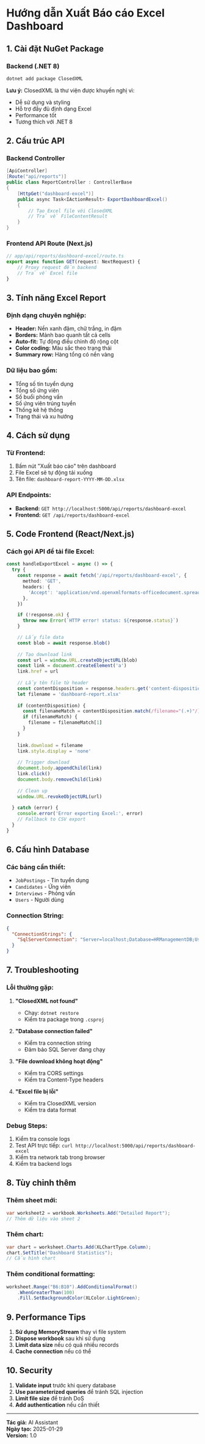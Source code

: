 # Hướng dẫn Xuất Báo cáo Excel Dashboard

## 1. Cài đặt NuGet Package

### Backend (.NET 8)
```bash
dotnet add package ClosedXML
```

**Lưu ý:** ClosedXML là thư viện được khuyến nghị vì:
- Dễ sử dụng và styling
- Hỗ trợ đầy đủ định dạng Excel
- Performance tốt
- Tương thích với .NET 8

## 2. Cấu trúc API

### Backend Controller
```csharp
[ApiController]
[Route("api/reports")]
public class ReportController : ControllerBase
{
    [HttpGet("dashboard-excel")]
    public async Task<IActionResult> ExportDashboardExcel()
    {
        // Tạo Excel file với ClosedXML
        // Trả về FileContentResult
    }
}
```

### Frontend API Route (Next.js)
```typescript
// app/api/reports/dashboard-excel/route.ts
export async function GET(request: NextRequest) {
    // Proxy request đến backend
    // Trả về Excel file
}
```

## 3. Tính năng Excel Report

### Định dạng chuyên nghiệp:
- **Header:** Nền xanh đậm, chữ trắng, in đậm
- **Borders:** Mảnh bao quanh tất cả cells
- **Auto-fit:** Tự động điều chỉnh độ rộng cột
- **Color coding:** Màu sắc theo trạng thái
- **Summary row:** Hàng tổng có nền vàng

### Dữ liệu bao gồm:
- Tổng số tin tuyển dụng
- Tổng số ứng viên
- Số buổi phỏng vấn
- Số ứng viên trúng tuyển
- Thống kê hệ thống
- Trạng thái và xu hướng

## 4. Cách sử dụng

### Từ Frontend:
1. Bấm nút "Xuất báo cáo" trên dashboard
2. File Excel sẽ tự động tải xuống
3. Tên file: `dashboard-report-YYYY-MM-DD.xlsx`

### API Endpoints:
- **Backend:** `GET http://localhost:5000/api/reports/dashboard-excel`
- **Frontend:** `GET /api/reports/dashboard-excel`

## 5. Code Frontend (React/Next.js)

### Cách gọi API để tải file Excel:

```typescript
const handleExportExcel = async () => {
  try {
    const response = await fetch('/api/reports/dashboard-excel', {
      method: 'GET',
      headers: {
        'Accept': 'application/vnd.openxmlformats-officedocument.spreadsheetml.sheet',
      },
    })

    if (!response.ok) {
      throw new Error(`HTTP error! status: ${response.status}`)
    }

    // Lấy file data
    const blob = await response.blob()
    
    // Tạo download link
    const url = window.URL.createObjectURL(blob)
    const link = document.createElement('a')
    link.href = url
    
    // Lấy tên file từ header
    const contentDisposition = response.headers.get('content-disposition')
    let filename = 'dashboard-report.xlsx'
    
    if (contentDisposition) {
      const filenameMatch = contentDisposition.match(/filename="(.+)"/)
      if (filenameMatch) {
        filename = filenameMatch[1]
      }
    }
    
    link.download = filename
    link.style.display = 'none'
    
    // Trigger download
    document.body.appendChild(link)
    link.click()
    document.body.removeChild(link)
    
    // Clean up
    window.URL.revokeObjectURL(url)
    
  } catch (error) {
    console.error('Error exporting Excel:', error)
    // Fallback to CSV export
  }
}
```

## 6. Cấu hình Database

### Các bảng cần thiết:
- `JobPostings` - Tin tuyển dụng
- `Candidates` - Ứng viên
- `Interviews` - Phỏng vấn
- `Users` - Người dùng

### Connection String:
```json
{
  "ConnectionStrings": {
    "SqlServerConnection": "Server=localhost;Database=HRManagementDB;User Id=SA;Password=YourPassword;TrustServerCertificate=True;"
  }
}
```

## 7. Troubleshooting

### Lỗi thường gặp:

1. **"ClosedXML not found"**
   - Chạy: `dotnet restore`
   - Kiểm tra package trong `.csproj`

2. **"Database connection failed"**
   - Kiểm tra connection string
   - Đảm bảo SQL Server đang chạy

3. **"File download không hoạt động"**
   - Kiểm tra CORS settings
   - Kiểm tra Content-Type headers

4. **"Excel file bị lỗi"**
   - Kiểm tra ClosedXML version
   - Kiểm tra data format

### Debug Steps:
1. Kiểm tra console logs
2. Test API trực tiếp: `curl http://localhost:5000/api/reports/dashboard-excel`
3. Kiểm tra network tab trong browser
4. Kiểm tra backend logs

## 8. Tùy chỉnh thêm

### Thêm sheet mới:
```csharp
var worksheet2 = workbook.Worksheets.Add("Detailed Report");
// Thêm dữ liệu vào sheet 2
```

### Thêm chart:
```csharp
var chart = worksheet.Charts.Add(XLChartType.Column);
chart.SetTitle("Dashboard Statistics");
// Cấu hình chart
```

### Thêm conditional formatting:
```csharp
worksheet.Range("B6:B10").AddConditionalFormat()
    .WhenGreaterThan(100)
    .Fill.SetBackgroundColor(XLColor.LightGreen);
```

## 9. Performance Tips

1. **Sử dụng MemoryStream** thay vì file system
2. **Dispose workbook** sau khi sử dụng
3. **Limit data size** nếu có quá nhiều records
4. **Cache connection** nếu có thể

## 10. Security

1. **Validate input** trước khi query database
2. **Use parameterized queries** để tránh SQL injection
3. **Limit file size** để tránh DoS
4. **Add authentication** nếu cần thiết

---

**Tác giả:** AI Assistant  
**Ngày tạo:** 2025-01-29  
**Version:** 1.0

